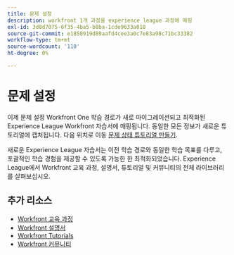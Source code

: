 ```yaml
---
title: 문제 설정
description: workfront 1개 과정을 experience league 과정에 매핑
exl-id: 3d8d7075-6f35-4ba5-b8ba-1cde9633a018
source-git-commit: e1850919d89aafd4cee3a0c7e83a98c71bc33382
workflow-type: tm+mt
source-wordcount: '110'
ht-degree: 0%

---
```


# 문제 설정

이제 문제 설정 Workfront One 학습 경로가 새로 마이그레이션되고 최적화된 Experience League Workfront 자습서에 매핑됩니다.  동일한 모든 정보가 새로운 튜토리얼에 캡처됩니다. 다음 위치로 이동 [문제 상태 튜토리얼 만들기](https://experienceleague.adobe.com/docs/workfront-learn/tutorials-workfront/home.html).

새로운 Experience League 자습서는 이전 학습 경로와 동일한 학습 목표를 다루고, 포괄적인 학습 경험을 제공할 수 있도록 가능한 한 최적화되었습니다.  Experience League에서 Workfront 교육 과정, 설명서, 튜토리얼 및 커뮤니티의 전체 라이브러리를 살펴보십시오.


## 추가 리소스

* [Workfront 교육 과정](https://experienceleague.adobe.com/?lang=en&amp;Solution=Workfront#courses)
* [Workfront 설명서](https://experienceleague.adobe.com/docs/workfront.html)
* [Workfront Tutorials](https://experienceleague.adobe.com/docs/workfront-learn/tutorials-workfront/home.html)
* [Workfront 커뮤니티](https://experienceleaguecommunities.adobe.com/t5/workfront/ct-p/workfront)
